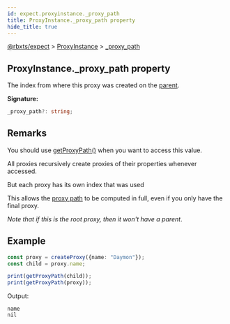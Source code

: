 ```yaml
---
id: expect.proxyinstance._proxy_path
title: ProxyInstance._proxy_path property
hide_title: true
---
```


[@rbxts/expect](./expect.md) &gt; [ProxyInstance](./expect.proxyinstance.md) &gt; [_proxy_path](./expect.proxyinstance._proxy_path.md)

## ProxyInstance._proxy_path property

The index from where this proxy was created on the [parent](./expect.proxyinstance._proxy_parent.md)<!-- -->.

**Signature:**

```typescript
_proxy_path?: string;
```

## Remarks

You should use [getProxyPath()](./expect.getproxypath.md) when you want to access this value.

All proxies recursively create proxies of their properties whenever accessed.

But each proxy has its own index that was used

This allows the [proxy path](./expect.proxyinstance._proxy_path.md) to be computed in full, even if you only have the final proxy.

_Note that if this is the root proxy, then it won't have a parent_.

## Example


```ts
const proxy = createProxy({name: "Daymon"});
const child = proxy.name;

print(getProxyPath(child));
print(getProxyPath(proxy));
```
Output:

```logs
name
nil
```
